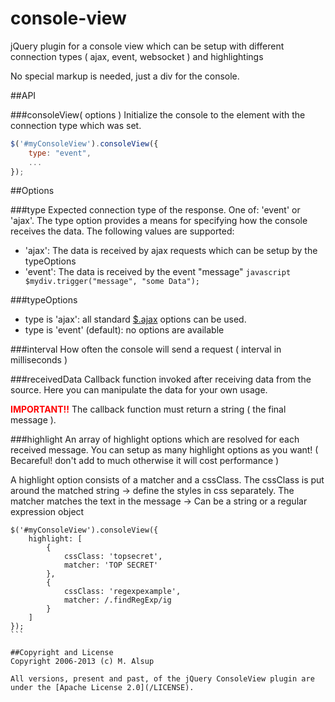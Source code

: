 console-view
============

jQuery plugin for a console view which can be setup with different connection types ( ajax, event, websocket ) and highlightings

No special markup is needed, just a div for the console.

##API

###consoleView( options )
Initialize the console to the element with the connection type which was set.

````javascript
$('#myConsoleView').consoleView({
	type: "event",
	...
});
````

##Options

###type
Expected connection type of the response. One of: 'event' or 'ajax'. The type option provides a means for specifying how the console receives the data. The following values are supported:

* 'ajax': The data is received by ajax requests which can be setup by the typeOptions
* 'event': The data is received by the event "message" ````javascript $mydiv.trigger("message", "some Data"); ````


###typeOptions
* type is 'ajax': all standard [$.ajax](http://api.jquery.com/jQuery.ajax) options can be used.
* type is 'event' (default): no options are available

###interval
How often the console will send a request ( interval in milliseconds )

###receivedData
Callback function invoked after receiving data from the source.
Here you can manipulate the data for your own usage.

<b style="color: red;">IMPORTANT!!</b> The callback function must return a string ( the final message ).

###highlight
An array of highlight options which are resolved for each received message.
You can setup as many highlight options as you want! ( Becareful! don't add to much otherwise it will cost performance )

A highlight option consists of a matcher and a cssClass.
The cssClass is put around the matched string -> define the styles in css separately.
The matcher matches the text in the message -> Can be a string or a regular expression object
````avascript
$('#myConsoleView').consoleView({
    highlight: [
        {
            cssClass: 'topsecret',
            matcher: 'TOP SECRET'
        },
        {
            cssClass: 'regexpexample',
            matcher: /.findRegExp/ig
        }
    ]
});
```

##Copyright and License
Copyright 2006-2013 (c) M. Alsup

All versions, present and past, of the jQuery ConsoleView plugin are under the [Apache License 2.0](/LICENSE).
